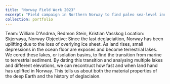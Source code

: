```yaml
---
title: "Norway Field Work 2023"
excerpt: "Field campaign in Northern Norway to find paleo sea-level indicators 1<br/><img src='/images/500x300.png'>"
collection: portfolio
---
```


Team: William D'Andrea, Redmon Stein, Kristian Vasskog 
Location: Skjervøya, Norway
Objective: Since the last deglaciaition, Norway has been uplifting due to the loss of overlying ice sheet. As land rises, small depressions in the ocean floor are exposes and become terrestrial lakes. We cored these lakes, or isolation basins, to find the transition from marine to terrestrial sediment. By dating this transition and analysing multiple lakes and different elevations, we can recontruct how fast and when land hand has uplifted in Norway. This tells us about both the material properties of the deep Earth and the history of deglaciaion. 

